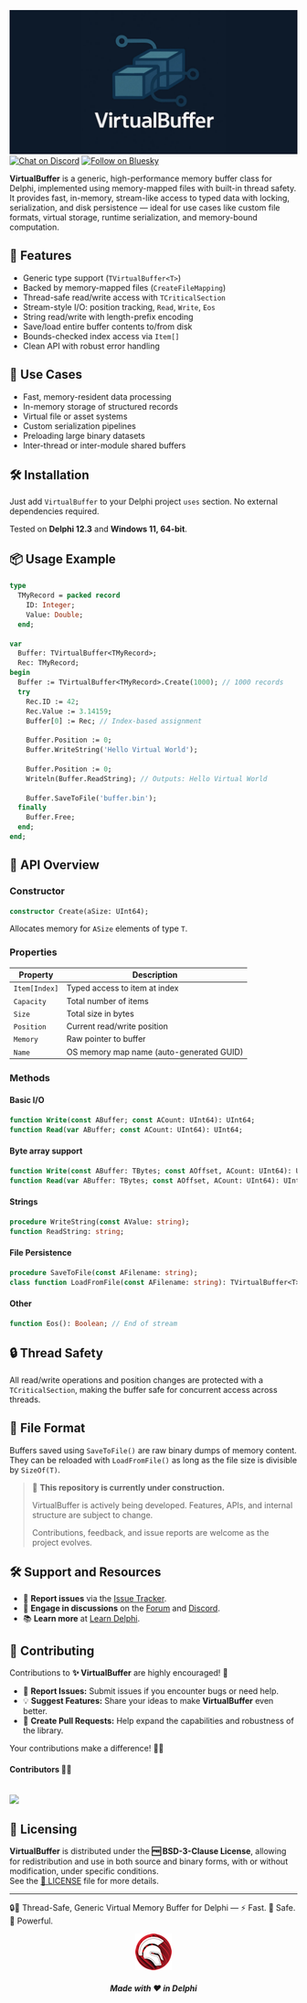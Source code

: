 ![VirtualBuffer](media/virtualbuffer.jpg)  
[![Chat on Discord](https://img.shields.io/discord/754884471324672040?style=for-the-badge)](https://discord.gg/tPWjMwK)
[![Follow on Bluesky](https://img.shields.io/badge/Bluesky-tinyBigGAMES-blue?style=for-the-badge&logo=bluesky)](https://bsky.app/profile/tinybiggames.com)    

**VirtualBuffer** is a generic, high-performance memory buffer class for Delphi, implemented using memory-mapped files with built-in thread safety. It provides fast, in-memory, stream-like access to typed data with locking, serialization, and disk persistence — ideal for use cases like custom file formats, virtual storage, runtime serialization, and memory-bound computation.

## 🔧 Features

* Generic type support (`TVirtualBuffer<T>`)
* Backed by memory-mapped files (`CreateFileMapping`)
* Thread-safe read/write access with `TCriticalSection`
* Stream-style I/O: position tracking, `Read`, `Write`, `Eos`
* String read/write with length-prefix encoding
* Save/load entire buffer contents to/from disk
* Bounds-checked index access via `Item[]`
* Clean API with robust error handling

## 🚀 Use Cases

* Fast, memory-resident data processing
* In-memory storage of structured records
* Virtual file or asset systems
* Custom serialization pipelines
* Preloading large binary datasets
* Inter-thread or inter-module shared buffers

## 🛠️ Installation

Just add `VirtualBuffer` to your Delphi project `uses` section. No external dependencies required.

Tested on **Delphi 12.3** and **Windows 11, 64-bit**.

## 📦 Usage Example

```pascal
type
  TMyRecord = packed record
    ID: Integer;
    Value: Double;
  end;

var
  Buffer: TVirtualBuffer<TMyRecord>;
  Rec: TMyRecord;
begin
  Buffer := TVirtualBuffer<TMyRecord>.Create(1000); // 1000 records
  try
    Rec.ID := 42;
    Rec.Value := 3.14159;
    Buffer[0] := Rec; // Index-based assignment

    Buffer.Position := 0;
    Buffer.WriteString('Hello Virtual World');

    Buffer.Position := 0;
    Writeln(Buffer.ReadString); // Outputs: Hello Virtual World

    Buffer.SaveToFile('buffer.bin');
  finally
    Buffer.Free;
  end;
end;
```

## 🧠 API Overview

### Constructor

```pascal
constructor Create(aSize: UInt64);
```

Allocates memory for `ASize` elements of type `T`.

### Properties

| Property      | Description                              |
| ------------- | ---------------------------------------- |
| `Item[Index]` | Typed access to item at index            |
| `Capacity`    | Total number of items                    |
| `Size`        | Total size in bytes                      |
| `Position`    | Current read/write position              |
| `Memory`      | Raw pointer to buffer                    |
| `Name`        | OS memory map name (auto-generated GUID) |

### Methods

#### Basic I/O

```pascal
function Write(const ABuffer; const ACount: UInt64): UInt64;
function Read(var ABuffer; const ACount: UInt64): UInt64;
```

#### Byte array support

```pascal
function Write(const ABuffer: TBytes; const AOffset, ACount: UInt64): UInt64;
function Read(var ABuffer: TBytes; const AOffset, ACount: UInt64): UInt64;
```

#### Strings

```pascal
procedure WriteString(const AValue: string);
function ReadString: string;
```

#### File Persistence

```pascal
procedure SaveToFile(const AFilename: string);
class function LoadFromFile(const AFilename: string): TVirtualBuffer<T>;
```

#### Other

```pascal
function Eos(): Boolean; // End of stream
```

## 🔒 Thread Safety

All read/write operations and position changes are protected with a `TCriticalSection`, making the buffer safe for concurrent access across threads.

## 📂 File Format

Buffers saved using `SaveToFile()` are raw binary dumps of memory content. They can be reloaded with `LoadFromFile()` as long as the file size is divisible by `SizeOf(T)`.


> 🚧️ **This repository is currently under construction.**
>  
> VirtualBuffer is actively being developed. Features, APIs, and internal structure are subject to change.  
>  
> Contributions, feedback, and issue reports are welcome as the project evolves.


## 🛠️ Support and Resources

- 🐞 **Report issues** via the [Issue Tracker](https://github.com/tinyBigGAMES/VirtualBuffer/issues).
- 💬 **Engage in discussions** on the [Forum](https://github.com/tinyBigGAMES/VirtualBuffer/discussions) and [Discord](https://discord.gg/tPWjMwK).
- 📚 **Learn more** at [Learn Delphi](https://learndelphi.org).

## 🤝 Contributing  

Contributions to **✨ VirtualBuffer** are highly encouraged! 🌟  
- 🐛 **Report Issues:** Submit issues if you encounter bugs or need help.  
- 💡 **Suggest Features:** Share your ideas to make **VirtualBuffer** even better.  
- 🔧 **Create Pull Requests:** Help expand the capabilities and robustness of the library.  

Your contributions make a difference! 🙌✨

#### Contributors 👥🤝
<br/>

<a href="https://github.com/tinyBigGAMES/VirtualBuffer/graphs/contributors">
  <img src="https://contrib.rocks/image?repo=tinyBigGAMES/VirtualBuffer&max=250&columns=20&anon=1" />
</a>

## 📜 Licensing

**VirtualBuffer** is distributed under the **🆓 BSD-3-Clause License**, allowing for redistribution and use in both source and binary forms, with or without modification, under specific conditions.  
See the [📜 LICENSE](https://github.com/tinyBigGAMES/VirtualBuffer?tab=BSD-3-Clause-1-ov-file#BSD-3-Clause-1-ov-file) file for more details.

---

🔒🧠 Thread-Safe, Generic Virtual Memory Buffer for Delphi — ⚡ Fast. 🧵 Safe. 🧰 Powerful.

<p align="center">
<img src="media/delphi.png" alt="Delphi">
</p>
<h5 align="center">
  
Made with ❤️ in Delphi  
